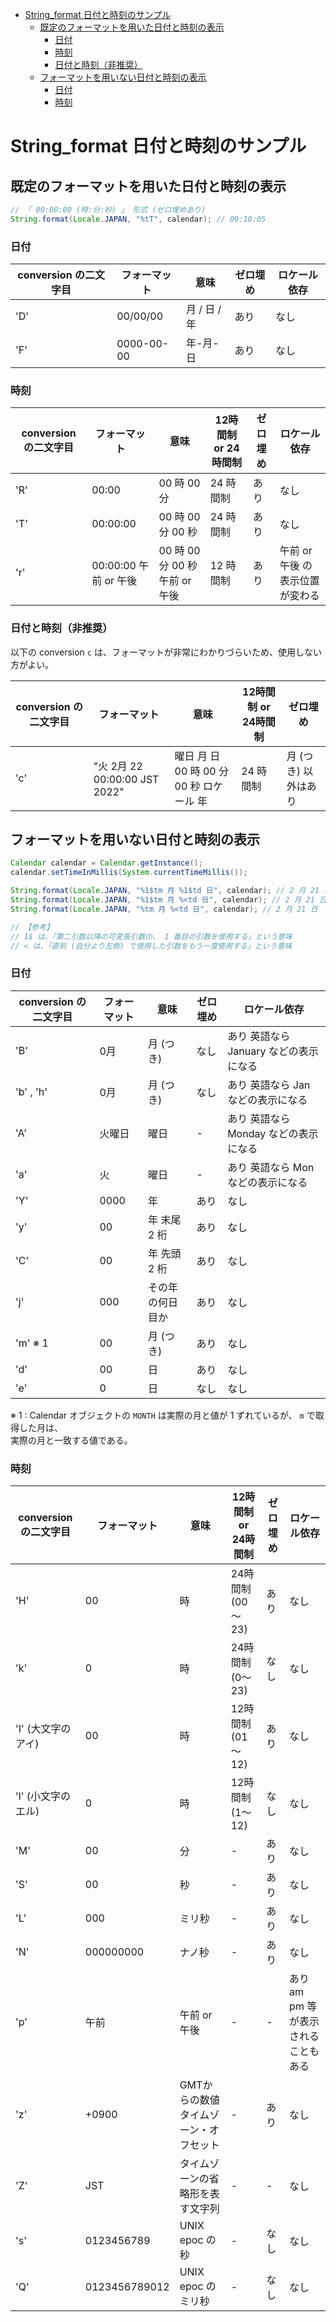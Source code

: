 <!-- TOC START min:1 max:3 link:true asterisk:false update:true -->
- [String_format 日付と時刻のサンプル](#string_format-日付と時刻のサンプル)
  - [既定のフォーマットを用いた日付と時刻の表示](#既定のフォーマットを用いた日付と時刻の表示)
    - [日付](#日付)
    - [時刻](#時刻)
    - [日付と時刻（非推奨）](#日付と時刻非推奨)
  - [フォーマットを用いない日付と時刻の表示](#フォーマットを用いない日付と時刻の表示)
    - [日付](#日付-1)
    - [時刻](#時刻-1)
<!-- TOC END -->


# String_format 日付と時刻のサンプル

## 既定のフォーマットを用いた日付と時刻の表示

```java
// 「 00:00:00 (時:分:秒) 」 形式 (ゼロ埋めあり)
String.format(Locale.JAPAN, "%tT", calendar); // 09:10:05
```

### 日付

| conversion の二文字目 | フォーマット | 意味       | ゼロ埋め   | ロケール依存 |
|-----------------------|--------------|---------------|---------|--------------|
| 'D'                   | 00/00/00   | 月 / 日 / 年  | あり    | なし         |
| 'F'                   | 0000-00-00 | 年-月-日      | あり    | なし         |


### 時刻

| conversion の二文字目 | フォーマット          | 意味                           | 12時間制 or 24時間制 | ゼロ埋め | ロケール依存                    |
|-----------------------|-----------------------|--------------------------------|----------------------|----------|---------------------------------|
| 'R'                   | 00:00                 | 00 時 00 分                    | 24 時間制            | あり     | なし                            |
| 'T'                   | 00:00:00              | 00 時 00 分 00 秒              | 24 時間制            | あり     | なし                            |
| 'r'                   | 00:00:00 午前 or 午後 | 00 時 00 分 00 秒 午前 or 午後 | 12 時間制            | あり     | 午前 or 午後 の表示位置が変わる |



### 日付と時刻（非推奨）

以下の conversion `c` は、フォーマットが非常にわかりづらいため、使用しない方がよい。

| conversion の二文字目 | フォーマット                  | 意味                                     | 12時間制 or 24時間制 | ゼロ埋め     |
|-----------------------|-------------------------------|------------------------------------------|----------------------|--------------|
| 'c'                   | "火 2月 22 00:00:00 JST 2022" | 曜日 月 日 00 時 00 分 00 秒 ロケール 年 | 24 時間制            | 月 (つき) 以外はあり |


## フォーマットを用いない日付と時刻の表示

```java
Calendar calendar = Calendar.getInstance();
calendar.setTimeInMillis(System.currentTimeMillis());

String.format(Locale.JAPAN, "%1$tm 月 %1$td 日", calendar); // 2 月 21 日
String.format(Locale.JAPAN, "%1$tm 月 %<td 日", calendar); // 2 月 21 日
String.format(Locale.JAPAN, "%tm 月 %<td 日", calendar); // 2 月 21 日

// 【参考】
// 1$ は、「第二引数以降の可変長引数の、 1 番目の引数を使用する」という意味
// < は、「直前 (自分より左側) で使用した引数をもう一度使用する」という意味
```


### 日付

| conversion の二文字目 | フォーマット | 意味             | ゼロ埋め | ロケール依存                           |
|-----------------------|--------------|------------------|----------|----------------------------------------|
| 'B'                   | 0月          | 月 (つき)        | なし     | あり 英語なら January などの表示になる |
| 'b' , 'h'             | 0月          | 月 (つき)        | なし     | あり 英語なら Jan などの表示になる     |
| 'A'                   | 火曜日       | 曜日             | -        | あり 英語なら Monday などの表示になる  |
| 'a'                   | 火           | 曜日             | -        | あり 英語なら Mon などの表示になる     |
| 'Y'                   | 0000         | 年               | あり     | なし                                   |
| 'y'                   | 00           | 年 末尾 2 桁     | あり     | なし                                   |
| 'C'                   | 00           | 年 先頭 2 桁     | あり     | なし                                   |
| 'j'                   | 000          | その年の何日目か | あり     | なし                                   |
| 'm' ※ 1               | 00           | 月 (つき)       | あり     | なし                                   |
| 'd'                   | 00           | 日               | あり     | なし                                   |
| 'e'                   | 0            | 日               | なし     | なし                                   |

※ 1 : Calendar オブジェクトの `MONTH` は実際の月と値が 1 ずれているが、 `m` で取得した月は、  
実際の月と一致する値である。


### 時刻

| conversion の二文字目 | フォーマット  | 意味                                  | 12時間制 or 24時間制 | ゼロ埋め | ロケール依存                        |
|-----------------------|---------------|---------------------------------------|----------------------|----------|-------------------------------------|
| 'H'                   | 00            | 時                                    | 24時間制 (00～23)    | あり     | なし                                |
| 'k'                   | 0             | 時                                    | 24時間制 (0～23)     | なし     | なし                                |
| 'I' (大文字のアイ)    | 00            | 時                                    | 12時間制 (01～12)    | あり     | なし                                |
| 'l' (小文字のエル)    | 0             | 時                                    | 12時間制 (1～12)     | なし     | なし                                |
| 'M'                   | 00            | 分                                    | -                    | あり     | なし                                |
| 'S'                   | 00            | 秒                                    | -                    | あり     | なし                                |
| 'L'                   | 000           | ミリ秒                                | -                    | あり     | なし                                |
| 'N'                   | 000000000     | ナノ秒                                | -                    | あり     | なし                                |
| 'p'                   | 午前          | 午前 or 午後                          | -                    | -        | あり am pm 等が表示されることもある |
| 'z'                   | +0900         | GMTからの数値タイムゾーン・オフセット | -                    | あり     | なし                                |
| 'Z'                   | JST           | タイムゾーンの省略形を表す文字列      | -                    | -        | なし                                |
| 's'                   | 0123456789    | UNIX epoc の秒                        | -                    | なし     | なし                                |
| 'Q'                   | 0123456789012 | UNIX epoc のミリ秒                    | -                    | なし     | なし                                |
